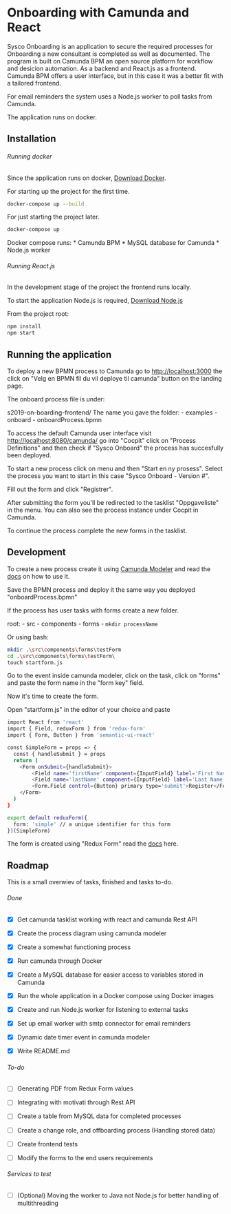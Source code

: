 # Onboarding with Camunda and React

Sysco Onboarding is an application to secure the required processes for Onboarding a new consultant is completed as well as documented. 
The program is built on Camunda BPM an open source platform for workflow and desicion automation. As a backend and React.js as a frontend. 
Camunda BPM offers a user interface, but in this case it was a better fit with a tailored frontend. 

For email reminders the system uses a Node.js worker to poll tasks from Camunda. 

The application runs on docker. 

## Installation 

###### Running docker

Since the application runs on docker, [Download Docker](https://www.docker.com/get-started). 

For starting up the project for the first time. 
```bash
docker-compose up --build 
```
For just starting the project later. 
```bash
docker-compose up
```

Docker compose runs: 
    * Camunda BPM
    * MySQL database for Camunda
    * Node.js worker

###### Running React.js

In the development stage of the project the frontend runs locally. 
 
To start the application Node.js is required,  [Download Node.js](https://nodejs.org/en/download/)

From the project root: 

```bash
npm install
npm start
```

##  Running the application

To deploy a new BPMN process to Camunda go to [http://localhost:3000](http://localhost:3000) the click on
"Velg en BPMN fil du vil deploye til camunda" button on the landing page. 

The onboard process file is under: 

s2019-on-boarding-frontend/ The name you gave the folder:
    - examples
        - onboard
            - onboardProcess.bpmn

To access the default Camunda user interface visit [http://localhost:8080/camunda/](http://localhost:8080/camunda/app/) 
go into "Cocpit" click on "Process Definitions" and then check if "Sysco Onboard" the process has succesfully been deployed. 

To start a new process click on menu and then "Start en ny prosess". Select the process you want to start in this case "Sysco Onboard - Version #".

Fill out the form and click "Registrer". 

After submitting the form you'll be redirected to the tasklist "Oppgaveliste" in the menu. You can also see the process instance under Cocpit in Camunda. 

To continue the process complete the new forms in the tasklist. 

## Development

To create a new process create it using [Camunda Modeler](https://camunda.com/download/modeler/) and read the [docs](https://docs.camunda.org/get-started/quick-start/service-task/) on how to use it. 

Save the BPMN process and deploy it the same way you deployed "onboardProcess.bpmn"

If the process has user tasks with forms create a new folder.

root: 
    - src
        - components
            - forms 
                - `mkdir processName`

Or using bash:

```bash
mkdir .\src\components\forms\testForm
cd .\src\components\forms\testForm\
touch startform.js
```

Go to the event inside camunda modeler, click on the task, click on "forms" and paste the form name in the "form key" field. 

Now it's time to create the form. 

Open "startform.js" in the editor of your choice and paste

```bash
import React from 'react'
import { Field, reduxForm } from 'redux-form'
import { Form, Button } from 'semantic-ui-react'

const SimpleForm = props => {
  const { handleSubmit } = props
  return (
    <Form onSubmit={handleSubmit}>
        <Field name='firstName' component={InputField} label='First Name' placeholder='First Name'/>
        <Field name='lastName' component={InputField} label='Last Name' placeholder='Last Name'/>
        <Form.Field control={Button} primary type='submit'>Register</Form.Field>
    </Form>
  )
}

export default reduxForm({
  form: 'simple' // a unique identifier for this form
})(SimpleForm)
```

The form is created using "Redux Form" read the [docs](https://redux-form.com/8.2.2/docs/gettingstarted.md/) here. 

## Roadmap

This is a small overwiev of tasks, finished and tasks to-do.

###### Done

- [x] Get camunda tasklist working with react and camunda Rest API
- [X] Create the process diagram using camunda modeler
- [X] Create a somewhat functioning process
- [X] Run camunda through Docker
- [X] Create a MySQL database for easier access to variables stored in Camunda
- [X] Run the whole application in a Docker compose using Docker images 
- [X] Create and run Node.js worker for listening to external tasks
- [X] Set up email worker with smtp connector for email reminders
- [X] Dynamic date timer event in camunda modeler 
- [X] Write README.md


###### To-do

- [ ] Generating PDF from Redux Form values
- [ ] Integrating with motivati through Rest API
- [ ] Create a table from MySQL data for completed processes
- [ ] Create a change role, and offboarding process (Handling stored data)
- [ ] Create frontend tests 
- [ ] Modify the forms to the end users requirements


###### Services to test
- [ ] \(Optional) Moving the worker to Java not Node.js for better handling of multithreading




